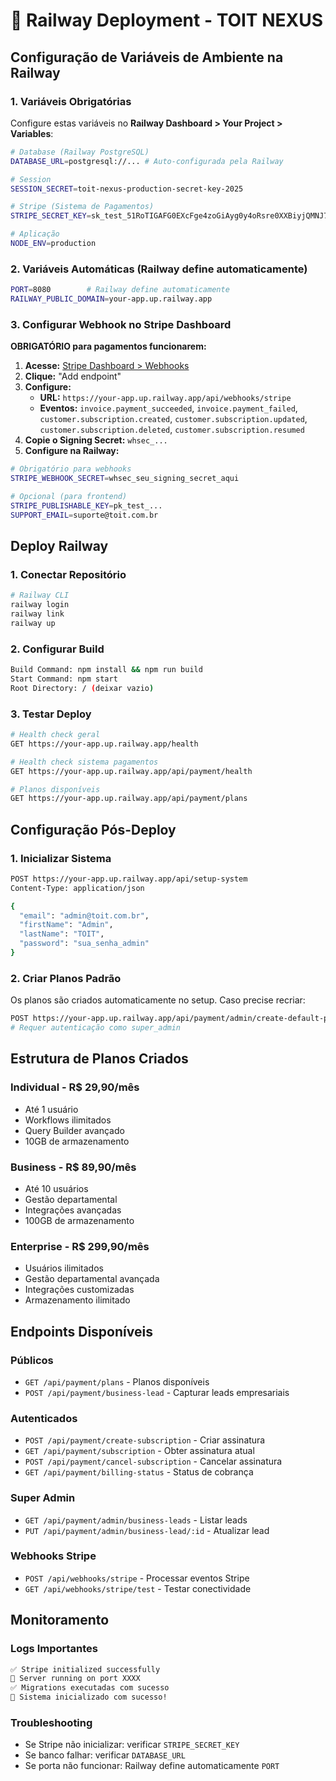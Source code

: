 # 🚀 Railway Deployment - TOIT NEXUS

## Configuração de Variáveis de Ambiente na Railway

### 1. Variáveis Obrigatórias

Configure estas variáveis no **Railway Dashboard > Your Project > Variables**:

```bash
# Database (Railway PostgreSQL)
DATABASE_URL=postgresql://... # Auto-configurada pela Railway

# Session
SESSION_SECRET=toit-nexus-production-secret-key-2025

# Stripe (Sistema de Pagamentos)
STRIPE_SECRET_KEY=sk_test_51RoTIGAFG0EXcFge4zoGiAyg0y4oRsre0XXBiyjQMNJ7g7Uc4Jd4lvgjPlCbrxYZJDdmNzhrhFczhgxTpdKxsVqt00vk0spwZH

# Aplicação
NODE_ENV=production
```

### 2. Variáveis Automáticas (Railway define automaticamente)

```bash
PORT=8080        # Railway define automaticamente
RAILWAY_PUBLIC_DOMAIN=your-app.up.railway.app
```

### 3. Configurar Webhook no Stripe Dashboard

**OBRIGATÓRIO para pagamentos funcionarem:**

1. **Acesse:** [Stripe Dashboard > Webhooks](https://dashboard.stripe.com/webhooks)
2. **Clique:** "Add endpoint"  
3. **Configure:**
   - **URL:** `https://your-app.up.railway.app/api/webhooks/stripe`
   - **Eventos:** `invoice.payment_succeeded`, `invoice.payment_failed`, `customer.subscription.created`, `customer.subscription.updated`, `customer.subscription.deleted`, `customer.subscription.resumed`
4. **Copie o Signing Secret:** `whsec_...`
5. **Configure na Railway:**

```bash
# Obrigatório para webhooks
STRIPE_WEBHOOK_SECRET=whsec_seu_signing_secret_aqui

# Opcional (para frontend)
STRIPE_PUBLISHABLE_KEY=pk_test_...
SUPPORT_EMAIL=suporte@toit.com.br
```

## Deploy Railway

### 1. Conectar Repositório
```bash
# Railway CLI
railway login
railway link
railway up
```

### 2. Configurar Build
```bash
Build Command: npm install && npm run build
Start Command: npm start
Root Directory: / (deixar vazio)
```

### 3. Testar Deploy
```bash
# Health check geral
GET https://your-app.up.railway.app/health

# Health check sistema pagamentos
GET https://your-app.up.railway.app/api/payment/health

# Planos disponíveis
GET https://your-app.up.railway.app/api/payment/plans
```

## Configuração Pós-Deploy

### 1. Inicializar Sistema
```bash
POST https://your-app.up.railway.app/api/setup-system
Content-Type: application/json

{
  "email": "admin@toit.com.br",
  "firstName": "Admin",
  "lastName": "TOIT", 
  "password": "sua_senha_admin"
}
```

### 2. Criar Planos Padrão
Os planos são criados automaticamente no setup. Caso precise recriar:

```bash
POST https://your-app.up.railway.app/api/payment/admin/create-default-plans
# Requer autenticação como super_admin
```

## Estrutura de Planos Criados

### Individual - R$ 29,90/mês
- Até 1 usuário
- Workflows ilimitados  
- Query Builder avançado
- 10GB de armazenamento

### Business - R$ 89,90/mês
- Até 10 usuários
- Gestão departamental
- Integrações avançadas
- 100GB de armazenamento

### Enterprise - R$ 299,90/mês
- Usuários ilimitados
- Gestão departamental avançada
- Integrações customizadas
- Armazenamento ilimitado

## Endpoints Disponíveis

### Públicos
- `GET /api/payment/plans` - Planos disponíveis
- `POST /api/payment/business-lead` - Capturar leads empresariais

### Autenticados  
- `POST /api/payment/create-subscription` - Criar assinatura
- `GET /api/payment/subscription` - Obter assinatura atual
- `POST /api/payment/cancel-subscription` - Cancelar assinatura
- `GET /api/payment/billing-status` - Status de cobrança

### Super Admin
- `GET /api/payment/admin/business-leads` - Listar leads
- `PUT /api/payment/admin/business-lead/:id` - Atualizar lead

### Webhooks Stripe
- `POST /api/webhooks/stripe` - Processar eventos Stripe
- `GET /api/webhooks/stripe/test` - Testar conectividade

## Monitoramento

### Logs Importantes
```bash
✅ Stripe initialized successfully
🚀 Server running on port XXXX
✅ Migrations executadas com sucesso
🎉 Sistema inicializado com sucesso!
```

### Troubleshooting
- Se Stripe não inicializar: verificar `STRIPE_SECRET_KEY`
- Se banco falhar: verificar `DATABASE_URL`
- Se porta não funcionar: Railway define automaticamente `PORT`